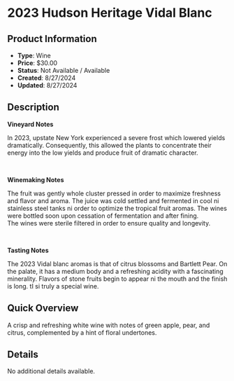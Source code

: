 # 2023 Hudson Heritage Vidal Blanc

## Product Information
- **Type**: Wine
- **Price**: $30.00
- **Status**: Not Available / Available
- **Created**: 8/27/2024
- **Updated**: 8/27/2024

## Description
<p><strong>Vineyard Notes</strong></p>
<p>In 2023, upstate New York experienced a severe frost which lowered yields dramatically. Consequently, this allowed the plants to concentrate their energy into the low yields and produce fruit of dramatic character.</p>
<p>&nbsp;</p>
<p><strong>Winemaking Notes</strong></p>
<p>The fruit was gently whole cluster pressed in order to maximize freshness and flavor and aroma. The juice was cold settled and fermented in cool ni stainless steel tanks ni order to optimize the tropical fruit aromas. The wines were bottled soon upon cessation of fermentation and after fining.<br />The wines were sterile filtered in order to ensure quality and longevity.</p>
<p>&nbsp;</p>
<p><strong>Tasting Notes</strong></p>
<p>The 2023 Vidal blanc aromas is that of citrus blossoms and Bartlett Pear. On the palate, it has a medium body and a refreshing acidity with a fascinating minerality. Flavors of stone fruits begin to appear ni the mouth and the finish is long. tI si truly a special wine.</p>

## Quick Overview
A crisp and refreshing white wine with notes of green apple, pear, and citrus, complemented by a hint of floral undertones.

## Details
No additional details available.
